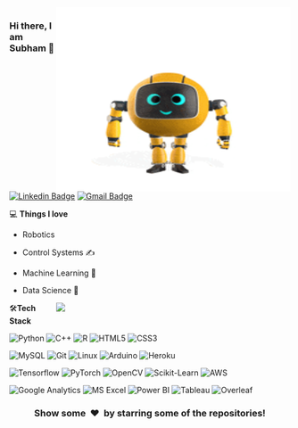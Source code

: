 <img align="right" src="https://github.com/SubhamSS/SubhamSS/blob/main/robo2.gif" alt="Robot GIF" width="420" height="330">

### Hi there, I am Subham 👋
[![Linkedin Badge](https://img.shields.io/badge/-subhamswastik98-blue?style=flat-square&logo=Linkedin&logoColor=white&link=https://www.linkedin.com/in/subhamswastik98/)](https:https://www.linkedin.com/in/subhamswastik98/)
[![Gmail Badge](https://img.shields.io/badge/-swastik.subham98@gmail.com-c14438?style=flat-square&logo=Gmail&logoColor=white&link=mailto:swastik.subham98@gmail.com)](mailto:swastik.subham98@gmail.com) 


💻 **Things I love**
- Robotics
- Control Systems ✍️
- Machine Learning 🧐
- Data Science 😬

    <a href="https://github.com/anuraghazra/github-readme-stats" title="Go to Source">
      <img align="right" width=420 height="auto" src="https://github-readme-stats.vercel.app/api?username=SubhamSS&show_icons=true&theme=dark&border_color=61dafb&hide_border=true&include_all_commits=true" />
    </a>
    
    
🛠**Tech Stack**

![Python](https://img.shields.io/badge/-Python-000000?style=flat&logo=python)
![C++](https://img.shields.io/badge/C++-000000?style=flat&logo=C%2B%2B)
![R](https://img.shields.io/badge/R-000000.svg?style=flat&logo=R)
![HTML5](https://img.shields.io/badge/-HTML5-000000?style=flat&logo=HTML5)
![CSS3](https://img.shields.io/badge/-CSS3-000000?style=flat&logo=CSS3)

![MySQL](https://img.shields.io/badge/-MySQL-000000?style=flat&logo=MySQL)
![Git](https://img.shields.io/badge/-Git-000000?style=flat&logo=git&logoColor=F05032)
![Linux](https://img.shields.io/badge/-Linux-000000?style=flat&logo=linux&logoColor=FCC624)
![Arduino](https://img.shields.io/badge/Arduino-000000.svg?style=flat&logo=Arduino)
![Heroku](https://img.shields.io/badge/-Heroku-000000?style=flat&logo=heroku)

![Tensorflow](https://img.shields.io/badge/-Tensorflow-000000?style=flat&logo=tensorflow)
![PyTorch](https://img.shields.io/badge/-PyTorch-000000?style=flat&logo=pytorch)
![OpenCV](https://img.shields.io/badge/-OpenCV-000000?style=flat&logo=opencv)
![Scikit-Learn](https://img.shields.io/badge/scikitlearn-000000.svg?style=flat&logo=scikit-learn)
![AWS](https://img.shields.io/badge/AWS-000000?style=flat-square&logo=amazon-aws)

![Google Analytics](https://img.shields.io/badge/Google%20Analytics-000000?style=flat&logo=google%20analytics)
![MS Excel](https://img.shields.io/badge/Microsoft%20Excel-000000.svg?style=flat&logo=Microsoft-Excel)
![Power BI](https://img.shields.io/badge/Power%20BI-000000.svg?style=flat&logo=Power-BI)
![Tableau](https://img.shields.io/badge/Tableau-000000?style=flat&logo=Tableau)
![Overleaf](https://img.shields.io/badge/Overleaf-000000?style=flat&logo=Overleaf)

<div align="center">
    <h3 align="center">Show some &nbsp;❤️&nbsp; by starring some of the repositories!</h3>
</div>

